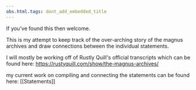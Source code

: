 ```yaml
---
obs.html.tags: dont_add_embedded_title
---
```

If you've found this then welcome.

This is my attempt to keep track of the over-arching story of the magnus archives and draw connections between the individual statements.

I will mostly be working off of Rustly Quill's official transcripts which can be found here:
https://rustyquill.com/show/the-magnus-archives/

my current work on compiling and connecting the statements can be found here:
[[Statements]]
